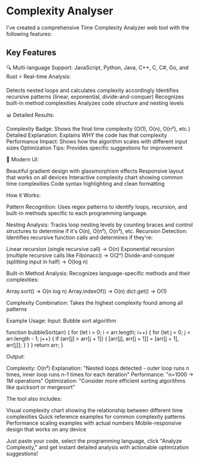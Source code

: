 # Complexity Analyser
I've created a comprehensive Time Complexity Analyzer web tool with the following features:
## Key Features
🔍 Multi-language Support: JavaScript, Python, Java, C++, C, C#, Go, and Rust
⚡ Real-time Analysis:

Detects nested loops and calculates complexity accordingly
Identifies recursive patterns (linear, exponential, divide-and-conquer)
Recognizes built-in method complexities
Analyzes code structure and nesting levels

📊 Detailed Results:

Complexity Badge: Shows the final time complexity (O(1), O(n), O(n²), etc.)
Detailed Explanation: Explains WHY the code has that complexity
Performance Impact: Shows how the algorithm scales with different input sizes
Optimization Tips: Provides specific suggestions for improvement

🎨 Modern UI:

Beautiful gradient design with glassmorphism effects
Responsive layout that works on all devices
Interactive complexity chart showing common time complexities
Code syntax highlighting and clean formatting

How it Works:

Pattern Recognition: Uses regex patterns to identify loops, recursion, and built-in methods specific to each programming language.

Nesting Analysis: Tracks loop nesting levels by counting braces and control structures to determine if it's O(n), O(n²), O(n³), etc.
Recursion Detection: Identifies recursive function calls and determines if they're:

Linear recursion (single recursive call) → O(n)
Exponential recursion (multiple recursive calls like Fibonacci) → O(2ⁿ)
Divide-and-conquer (splitting input in half) → O(log n)


Built-in Method Analysis: Recognizes language-specific methods and their complexities:

Array.sort() → O(n log n)
Array.indexOf() → O(n)
dict.get() → O(1)


Complexity Combination: Takes the highest complexity found among all patterns

Example Usage:
Input: Bubble sort algorithm

function bubbleSort(arr) {
    for (let i = 0; i < arr.length; i++) {
        for (let j = 0; j < arr.length - 1; j++) {
            if (arr[j] > arr[j + 1]) {
                [arr[j], arr[j + 1]] = [arr[j + 1], arr[j]];
            }
        }
    }
    return arr;
}

Output:

Complexity: O(n²)
Explanation: "Nested loops detected - outer loop runs n times, inner loop runs n-1 times for each iteration"
Performance: "n=1000 → 1M operations"
Optimization: "Consider more efficient sorting algorithms like quicksort or mergesort"

The tool also includes:

Visual complexity chart showing the relationship between different time complexities
Quick reference examples for common complexity patterns
Performance scaling examples with actual numbers
Mobile-responsive design that works on any device

Just paste your code, select the programming language, click "Analyze Complexity," and get instant detailed analysis with actionable optimization suggestions!